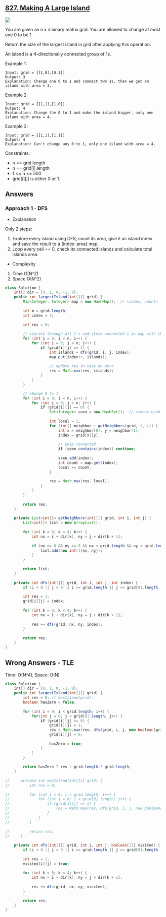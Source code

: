 ## [827. Making A Large Island](https://leetcode.com/problems/making-a-large-island/)

![](https://github.com/weltond/DataStructure/blob/master/hard.PNG)

You are given an n x n binary matrix grid. You are allowed to change at most one 0 to be 1.

Return the size of the largest island in grid after applying this operation.

An island is a 4-directionally connected group of 1s.

 

Example 1:

```
Input: grid = [[1,0],[0,1]]
Output: 3
Explanation: Change one 0 to 1 and connect two 1s, then we get an island with area = 3.
```

Example 2:

```
Input: grid = [[1,1],[1,0]]
Output: 4
Explanation: Change the 0 to 1 and make the island bigger, only one island with area = 4.
```

Example 3:

```
Input: grid = [[1,1],[1,1]]
Output: 4
Explanation: Can't change any 0 to 1, only one island with area = 4.
 ```

Constraints:

- n == grid.length
- n == grid[i].length
- 1 <= n <= 500
- grid[i][j] is either 0 or 1.

## Answers
### Approach 1 - DFS
- Explanation

Only 2 steps:

1. Explore every island using DFS, count its area, give it an island index and save the result to a {index: area} map.
2. Loop every cell == 0, check its connected islands and calculate total islands area.

- Complexity
1. Time O(N^2)
2. Space O(N^2)

```java
class Solution {
    int[] dir = {0, 1, 0, -1, 0};
    public int largestIsland(int[][] grid) {
        Map<Integer, Integer> map = new HashMap();  // <index, count>
        
        int n = grid.length;
        int index = 2;
        
        int res = 0;
        
        // iterate through all 1's and store connected 1 in map with the same index.
        for (int i = 0; i < n; i++) {
            for (int j = 0; j < n; j++) {
                if (grid[i][j] == 1) {
                    int islands = dfs(grid, i, j, index);
                    map.put(index++, islands);
                    
                    // update res in case no zero
                    res = Math.max(res, islands);
                }
            }
        }

        // change 0 to 1
        for (int i = 0; i < n; i++) {
            for (int j = 0; j < n; j++) {
                if (grid[i][j] == 0) {
                    Set<Integer> seen = new HashSet();  // stores used index
                    
                    int local = 1;
                    for (int[] neighbor : getNeighbors(grid, i, j)) {
                        int x = neighbor[0], y = neighbor[1];
                        index = grid[x][y];
                        
                        // skip connected
                        if (seen.contains(index)) continue;
                        
                        seen.add(index);
                        int count = map.get(index);
                        local += count;
                    }
                    
                    res = Math.max(res, local);
                }
            }
        }
        
        return res;
    }
    
    private List<int[]> getNeighbors(int[][] grid, int i, int j) {
        List<int[]> list = new ArrayList();
        
        for (int k = 0; k < 4; k++) {
            int nx = i + dir[k], ny = j + dir[k + 1];
            
            if (nx >= 0 && ny >= 0 && nx < grid.length && ny < grid.length && grid[nx][ny] > 1) {
                list.add(new int[]{nx, ny});
            }
        }
        
        return list;
    }
    
    private int dfs(int[][] grid, int i, int j, int index) {
        if (i < 0 || j < 0 || i >= grid.length || j >= grid[0].length || grid[i][j] != 1) return 0;
        
        int res = 1;
        grid[i][j] = index;
        
        for (int k = 0; k < 4; k++) {
            int nx = i + dir[k], ny = j + dir[k + 1];
        
            res += dfs(grid, nx, ny, index);
        }
        
        return res;
    }
}
```

## Wrong Answers - TLE

Time: O(N^4), Space: O(N)

```java
class Solution {
    int[] dir = {0, 1, 0, -1, 0};
    public int largestIsland(int[][] grid) {
        int res = 0; // maxIsland(grid);
        boolean hasZero = false;
        
        for (int i = 0; i < grid.length; i++) {
            for(int j = 0; j < grid[0].length; j++) {
                if (grid[i][j] == 0) {
                    grid[i][j] = 1;
                    res = Math.max(res, dfs(grid, i, j, new boolean[grid.length][grid.length]));
                    grid[i][j] = 0;
                    
                    hasZero = true;
                }
            }
        }
        
        return hasZero ? res : grid.length * grid.length;
    }
    
//     private int maxIsland(int[][] grid) {
//         int res = 0;
        
//         for (int i = 0; i < grid.length; i++) {
//             for (int j = 0; j < grid[0].length; j++) {
//                 if (grid[i][j] == 1) {
//                     res = Math.max(res, dfs(grid, i, j, new boolean[grid.length][grid[0].length]));
//                 }
//             }
//         }
        
//         return res;
//     }
    
    private int dfs(int[][] grid, int i, int j, boolean[][] visited) {
        if (i < 0 || j < 0 || i >= grid.length || j >= grid[0].length || grid[i][j] == 0 || visited[i][j]) return 0;
        
        int res = 1;
        visited[i][j] = true;
        
        for (int k = 0; k < 4; k++) {
            int nx = i + dir[k], ny = j + dir[k + 1];
        
            res += dfs(grid, nx, ny, visited);
        }
        
        return res;
    }
}
```
